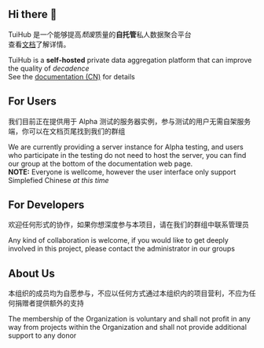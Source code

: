 ## Hi there 👋

TuiHub 是一个能够提高*颓废*质量的**自托管**私人数据聚合平台  
查看[文档](https://docs.tuihub.org/)了解详情。

TuiHub is a **self-hosted** private data aggregation platform that can improve the quality of *decadence*  
See the [documentation (CN)](https://docs.tuihub.org/) for details

## For Users

我们目前正在提供用于 Alpha 测试的服务器实例，参与测试的用户无需自架服务端，你可以在文档页尾找到我们的群组

We are currently providing a server instance for Alpha testing, and users who participate in the testing do not need to host the server, you can find our group at the bottom of the documentation web page.  
**NOTE:** Everyone is wellcome, however the user interface only support Simplefied Chinese *at this time*

## For Developers

欢迎任何形式的协作，如果你想深度参与本项目，请在我们的群组中联系管理员

Any kind of collaboration is welcome, if you would like to get deeply involved in this project, please contact the administrator in our groups

## About Us

本组织的成员均为自愿参与，不应以任何方式通过本组织内的项目营利，不应为任何捐赠者提供额外的支持  

The membership of the Organization is voluntary and shall not profit in any way from projects within the Organization and shall not provide additional support to any donor
